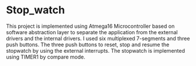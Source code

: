 # Stop_watch
This project is implemented using Atmega16 Microcontroller based on software abstraction layer to separate the application from the external drivers and the internal drivers. I used six multiplexed 7-segments and three push buttons. The three push buttons to reset, stop and resume the stopwatch by using the external interrupts. The stopwatch is implemented using TIMER1 by compare mode.
